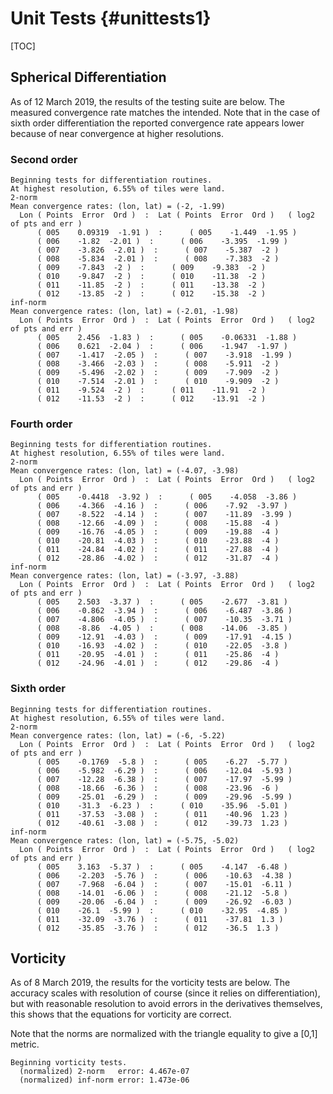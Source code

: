 # Unit Tests {#unittests1}
[TOC]

## Spherical Differentiation

As of 12 March 2019, the results of the testing suite are below.
The measured convergence rate  matches the intended.
Note that in the case of sixth order differentiation the reported
convergence rate appears lower because of near convergence at higher
resolutions.

### Second order

```
Beginning tests for differentiation routines.
At highest resolution, 6.55% of tiles were land.
2-norm
Mean convergence rates: (lon, lat) = (-2, -1.99)
  Lon ( Points  Error  Ord )  :  Lat ( Points  Error  Ord )   ( log2 of pts and err )
      ( 005    0.09319  -1.91 )  :      ( 005    -1.449  -1.95 )
      ( 006    -1.82  -2.01 )  :      ( 006    -3.395  -1.99 )
      ( 007    -3.826  -2.01 )  :      ( 007    -5.387  -2 )
      ( 008    -5.834  -2.01 )  :      ( 008    -7.383  -2 )
      ( 009    -7.843  -2 )  :      ( 009    -9.383  -2 )
      ( 010    -9.847  -2 )  :      ( 010    -11.38  -2 )
      ( 011    -11.85  -2 )  :      ( 011    -13.38  -2 )
      ( 012    -13.85  -2 )  :      ( 012    -15.38  -2 )
inf-norm
Mean convergence rates: (lon, lat) = (-2.01, -1.98)
  Lon ( Points  Error  Ord )  :  Lat ( Points  Error  Ord )   ( log2 of pts and err )
      ( 005    2.456  -1.83 )  :      ( 005    -0.06331  -1.88 )
      ( 006    0.621  -2.04 )  :      ( 006    -1.947  -1.97 )
      ( 007    -1.417  -2.05 )  :      ( 007    -3.918  -1.99 )
      ( 008    -3.466  -2.03 )  :      ( 008    -5.911  -2 )
      ( 009    -5.496  -2.02 )  :      ( 009    -7.909  -2 )
      ( 010    -7.514  -2.01 )  :      ( 010    -9.909  -2 )
      ( 011    -9.524  -2 )  :      ( 011    -11.91  -2 )
      ( 012    -11.53  -2 )  :      ( 012    -13.91  -2 )
```

### Fourth order

```
Beginning tests for differentiation routines.
At highest resolution, 6.55% of tiles were land.
2-norm
Mean convergence rates: (lon, lat) = (-4.07, -3.98)
  Lon ( Points  Error  Ord )  :  Lat ( Points  Error  Ord )   ( log2 of pts and err )
      ( 005    -0.4418  -3.92 )  :      ( 005    -4.058  -3.86 )
      ( 006    -4.366  -4.16 )  :      ( 006    -7.92  -3.97 )
      ( 007    -8.522  -4.14 )  :      ( 007    -11.89  -3.99 )
      ( 008    -12.66  -4.09 )  :      ( 008    -15.88  -4 )
      ( 009    -16.76  -4.05 )  :      ( 009    -19.88  -4 )
      ( 010    -20.81  -4.03 )  :      ( 010    -23.88  -4 )
      ( 011    -24.84  -4.02 )  :      ( 011    -27.88  -4 )
      ( 012    -28.86  -4.02 )  :      ( 012    -31.87  -4 )
inf-norm
Mean convergence rates: (lon, lat) = (-3.97, -3.88)
  Lon ( Points  Error  Ord )  :  Lat ( Points  Error  Ord )   ( log2 of pts and err )
      ( 005    2.503  -3.37 )  :      ( 005    -2.677  -3.81 )
      ( 006    -0.862  -3.94 )  :      ( 006    -6.487  -3.86 )
      ( 007    -4.806  -4.05 )  :      ( 007    -10.35  -3.71 )
      ( 008    -8.86  -4.05 )  :      ( 008    -14.06  -3.85 )
      ( 009    -12.91  -4.03 )  :      ( 009    -17.91  -4.15 )
      ( 010    -16.93  -4.02 )  :      ( 010    -22.05  -3.8 )
      ( 011    -20.95  -4.01 )  :      ( 011    -25.86  -4 )
      ( 012    -24.96  -4.01 )  :      ( 012    -29.86  -4 )
```

### Sixth order

```
Beginning tests for differentiation routines.
At highest resolution, 6.55% of tiles were land.
2-norm
Mean convergence rates: (lon, lat) = (-6, -5.22)
  Lon ( Points  Error  Ord )  :  Lat ( Points  Error  Ord )   ( log2 of pts and err )
      ( 005    -0.1769  -5.8 )  :      ( 005    -6.27  -5.77 )
      ( 006    -5.982  -6.29 )  :      ( 006    -12.04  -5.93 )
      ( 007    -12.28  -6.38 )  :      ( 007    -17.97  -5.99 )
      ( 008    -18.66  -6.36 )  :      ( 008    -23.96  -6 )
      ( 009    -25.01  -6.29 )  :      ( 009    -29.96  -5.99 )
      ( 010    -31.3  -6.23 )  :      ( 010    -35.96  -5.01 )
      ( 011    -37.53  -3.08 )  :      ( 011    -40.96  1.23 )
      ( 012    -40.61  -3.08 )  :      ( 012    -39.73  1.23 )
inf-norm
Mean convergence rates: (lon, lat) = (-5.75, -5.02)
  Lon ( Points  Error  Ord )  :  Lat ( Points  Error  Ord )   ( log2 of pts and err )
      ( 005    3.163  -5.37 )  :      ( 005    -4.147  -6.48 )
      ( 006    -2.203  -5.76 )  :      ( 006    -10.63  -4.38 )
      ( 007    -7.968  -6.04 )  :      ( 007    -15.01  -6.11 )
      ( 008    -14.01  -6.06 )  :      ( 008    -21.12  -5.8 )
      ( 009    -20.06  -6.04 )  :      ( 009    -26.92  -6.03 )
      ( 010    -26.1  -5.99 )  :      ( 010    -32.95  -4.85 )
      ( 011    -32.09  -3.76 )  :      ( 011    -37.81  1.3 )
      ( 012    -35.85  -3.76 )  :      ( 012    -36.5  1.3 )
```

## Vorticity

As of 8 March 2019, the results for the vorticity tests are below.
The accuracy scales with resolution of course (since it relies on differentiation),
but with reasonable resolution to avoid errors in the derivatives themselves, this shows
that the equations for vorticity are correct.

Note that the norms are normalized with the triangle equality to give a [0,1] metric.

```
Beginning vorticity tests.
  (normalized) 2-norm   error: 4.467e-07
  (normalized) inf-norm error: 1.473e-06
```
